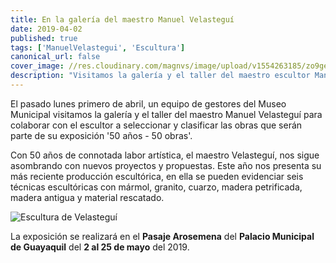 ```yaml
---
title: En la galería del maestro Manuel Velasteguí
date: 2019-04-02
published: true
tags: ['ManuelVelastegui', 'Escultura']
canonical_url: false
cover_image: //res.cloudinary.com/magnvs/image/upload/v1554263185/zo9gexj3sv24kvf445q1.jpg
description: "Visitamos la galería y el taller del maestro escultor Manuel Velasteguí para seleccionar y clasificar las obras que serán parte de su exposición '50 años - 50 obras'. "
---
```


El pasado lunes primero de abril, un equipo de gestores del Museo Municipal visitamos la galería y el taller del maestro Manuel Velasteguí para colaborar con el escultor a seleccionar y clasificar las obras que serán parte de su exposición '50 años - 50 obras'.

Con 50 años de connotada labor artística, el maestro Velasteguí, nos sigue asombrando con nuevos proyectos y propuestas. Este año nos presenta su más reciente producción escultórica, en ella se pueden evidenciar seis técnicas escultóricas con mármol, granito, cuarzo, madera petrificada, madera antigua y material rescatado.

![Escultura de Velasteguí](//res.cloudinary.com/magnvs/image/upload/v1554263366/z3rykprbrodkhaucoebx.jpg)

La exposición se realizará en el **Pasaje Arosemena** del **Palacio Municipal de Guayaquil** del **2 al 25 de mayo** del 2019.
